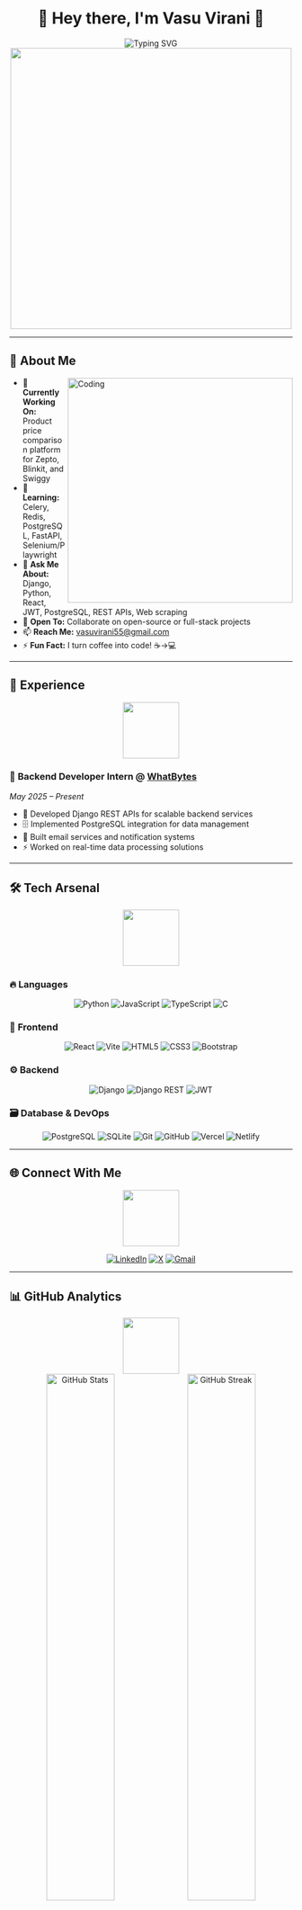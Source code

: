 # <div align="center">🚀 Hey there, I'm **Vasu Virani** 🚀</div>

<div align="center">
  <img src="https://readme-typing-svg.herokuapp.com?font=Fira+Code&size=30&duration=3000&pause=1000&color=00FFFF&center=true&vCenter=true&width=600&lines=Full-Stack+Python+Developer;Django+%7C+React+%7C+PostgreSQL;Always+Learning+New+Technologies;Open+Source+Enthusiast" alt="Typing SVG" />
</div>

<div align="center">
  <img src="https://user-images.githubusercontent.com/74038190/225813708-98b745f2-7d22-48cf-9150-083f1b00d6c9.gif" width="500">
</div>

---

## 🌟 **About Me**

<img align="right" alt="Coding" width="400" src="https://user-images.githubusercontent.com/74038190/229223263-cf2e4b07-2615-4f87-9c38-e37600f8381a.gif">

- 🔭 **Currently Working On:** Product price comparison platform for Zepto, Blinkit, and Swiggy
- 🌱 **Learning:** Celery, Redis, PostgreSQL, FastAPI, Selenium/Playwright
- 💬 **Ask Me About:** Django, Python, React, JWT, PostgreSQL, REST APIs, Web scraping
- 🤝 **Open To:** Collaborate on open-source or full-stack projects
- 📫 **Reach Me:** vasuvirani55@gmail.com
- ⚡ **Fun Fact:** I turn coffee into code! ☕️→💻

---

## 💼 **Experience**

<div align="center">
  <img src="https://user-images.githubusercontent.com/74038190/212284115-f47cd8ff-2ffb-4b04-b5bf-4d1c14c0247f.gif" width="100">
</div>

### 🧠 **Backend Developer Intern @ [WhatBytes](https://whatbytes.in)**
*May 2025 – Present*

- 🔧 Developed Django REST APIs for scalable backend services
- 🗄️ Implemented PostgreSQL integration for data management
- 📧 Built email services and notification systems
- ⚡ Worked on real-time data processing solutions

---

## 🛠️ **Tech Arsenal**

<div align="center">
  <img src="https://user-images.githubusercontent.com/74038190/212257454-16e3712e-945a-4ca2-b238-408ad0bf87e6.gif" width="100">
</div>

### 🔥 **Languages**
<div align="center">
  
![Python](https://img.shields.io/badge/Python-3776AB?style=for-the-badge&logo=python&logoColor=white)
![JavaScript](https://img.shields.io/badge/JavaScript-F7DF1E?style=for-the-badge&logo=javascript&logoColor=black)
![TypeScript](https://img.shields.io/badge/TypeScript-007ACC?style=for-the-badge&logo=typescript&logoColor=white)
![C](https://img.shields.io/badge/C-00599C?style=for-the-badge&logo=c&logoColor=white)

</div>

### 🎨 **Frontend**
<div align="center">
  
![React](https://img.shields.io/badge/React-20232A?style=for-the-badge&logo=react&logoColor=61DAFB)
![Vite](https://img.shields.io/badge/Vite-646CFF?style=for-the-badge&logo=vite&logoColor=white)
![HTML5](https://img.shields.io/badge/HTML5-E34F26?style=for-the-badge&logo=html5&logoColor=white)
![CSS3](https://img.shields.io/badge/CSS3-1572B6?style=for-the-badge&logo=css3&logoColor=white)
![Bootstrap](https://img.shields.io/badge/Bootstrap-563D7C?style=for-the-badge&logo=bootstrap&logoColor=white)

</div>

### ⚙️ **Backend**
<div align="center">
  
![Django](https://img.shields.io/badge/Django-092E20?style=for-the-badge&logo=django&logoColor=white)
![Django REST](https://img.shields.io/badge/Django_REST-ff1709?style=for-the-badge&logo=django&logoColor=white)
![JWT](https://img.shields.io/badge/JWT-000000?style=for-the-badge&logo=JSON%20web%20tokens&logoColor=white)

</div>

### 🗃️ **Database & DevOps**
<div align="center">
  
![PostgreSQL](https://img.shields.io/badge/PostgreSQL-316192?style=for-the-badge&logo=postgresql&logoColor=white)
![SQLite](https://img.shields.io/badge/SQLite-07405E?style=for-the-badge&logo=sqlite&logoColor=white)
![Git](https://img.shields.io/badge/Git-F05032?style=for-the-badge&logo=git&logoColor=white)
![GitHub](https://img.shields.io/badge/GitHub-100000?style=for-the-badge&logo=github&logoColor=white)
![Vercel](https://img.shields.io/badge/Vercel-000000?style=for-the-badge&logo=vercel&logoColor=white)
![Netlify](https://img.shields.io/badge/Netlify-00C7B7?style=for-the-badge&logo=netlify&logoColor=white)

</div>

---

## 🌐 **Connect With Me**

<div align="center">
  <img src="https://user-images.githubusercontent.com/74038190/235294019-40007353-6219-4ec5-b661-b3c35136dd0b.gif" width="100">
</div>

<div align="center">
  
[![LinkedIn](https://img.shields.io/badge/LinkedIn-0077B5?style=for-the-badge&logo=linkedin&logoColor=white)](https://linkedin.com/in/virani-vasu-9a0a6224a)
[![X](https://img.shields.io/badge/X-1DA1F2?style=for-the-badge&logo=twitter&logoColor=white)](https://x.com/VasuVirani)
[![Gmail](https://img.shields.io/badge/Gmail-D14836?style=for-the-badge&logo=gmail&logoColor=white)](mailto:vasuvirani55@gmail.com)

</div>

---

## 📊 **GitHub Analytics**

<div align="center">
  <img src="https://user-images.githubusercontent.com/74038190/212284087-bbe7e430-757e-4901-90bf-4cd2ce3e1852.gif" width="100">
</div>

<div align="center">
  <img width="49%" src="https://github-readme-stats.vercel.app/api?username=vasu55v&show_icons=true&theme=tokyonight&hide_border=true&count_private=true" alt="GitHub Stats" />
  <img width="49%" src="https://github-readme-streak-stats.herokuapp.com/?user=vasu55v&theme=tokyonight&hide_border=true" alt="GitHub Streak" />
</div>

<div align="center">
  <img width="60%" src="https://github-readme-stats.vercel.app/api/top-langs/?username=vasu55v&theme=tokyonight&hide_border=true&layout=compact&langs_count=10" alt="Top Languages" />
</div>

<div align="center">
  <img src="https://github-readme-activity-graph.vercel.app/graph?username=vasu55v&theme=tokyo-night&hide_border=true" alt="GitHub Activity Graph" />
</div>

---

## 🏆 **GitHub Trophies**

<div align="center">
  <img src="https://github-profile-trophy.vercel.app/?username=vasu55v&theme=tokyonight&no-frame=true&column=7" alt="GitHub Trophies" />
</div>

---

## 🐍 **Snake Game**

<div align="center">
  <img src="https://github.com/vasu55v/vasu55v/blob/output/github-contribution-grid-snake.svg" alt="Snake Game" />
</div>

---

## 📈 **Contribution Graph**

<div align="center">
  <img src="https://github-readme-stats.vercel.app/api/wakatime?username=vasu55v&theme=tokyonight&hide_border=true" alt="Wakatime Stats" />
</div>

---

## 🔥 **Recent Activity**

<!--START_SECTION:activity-->
<!--END_SECTION:activity-->

---

## 🎯 **Current Goals**

- 🚀 Master FastAPI and microservices architecture
- 📱 Build a full-stack mobile application
- 🤖 Explore AI/ML integration in web applications
- 🌟 Contribute to 10+ open-source projects this year
- 📝 Write technical blogs and tutorials

---

## 💡 **Random Dev Quote**

<div align="center">
  <img src="https://quotes-github-readme.vercel.app/api?type=horizontal&theme=tokyonight" alt="Random Dev Quote" />
</div>

---

## 🧮 **Visitor Count**

<div align="center">
  <img src="https://visitcount.itsvg.in/api?id=vasu55v&icon=2&color=6" alt="Visitor Count" />
</div>

---

<div align="center">
  <img src="https://user-images.githubusercontent.com/74038190/212284100-561aa473-3905-4a80-b561-0d28506553ee.gif" width="900">
</div>

<div align="center">
  
### 🚀 **"Code is like humor. When you have to explain it, it's bad."** 
*– Cory House*

</div>

<div align="center">
  <img src="https://user-images.githubusercontent.com/74038190/212284115-f47cd8ff-2ffb-4b04-b5bf-4d1c14c0247f.gif" width="100">
</div>

---

<div align="center">
  <b>⭐ Star some repositories if you find them interesting!</b>
</div>

